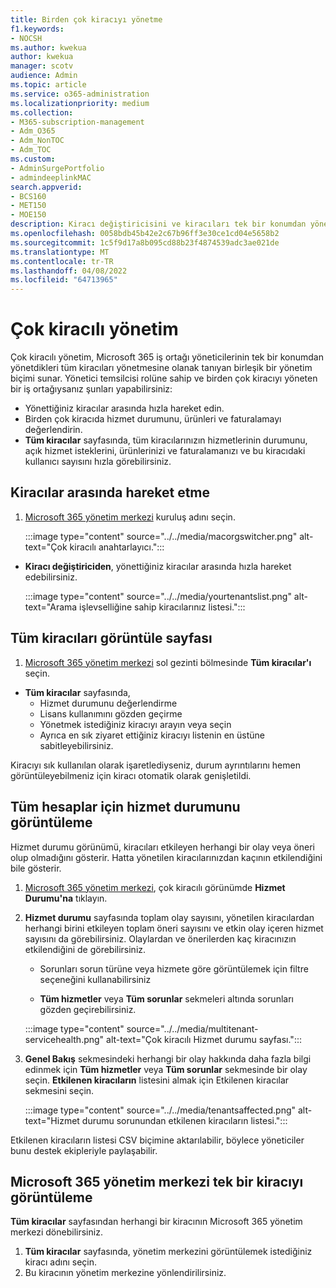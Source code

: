 ```yaml
---
title: Birden çok kiracıyı yönetme
f1.keywords:
- NOCSH
ms.author: kwekua
author: kwekua
manager: scotv
audience: Admin
ms.topic: article
ms.service: o365-administration
ms.localizationpriority: medium
ms.collection:
- M365-subscription-management
- Adm_O365
- Adm_NonTOC
- Adm_TOC
ms.custom:
- AdminSurgePortfolio
- admindeeplinkMAC
search.appverid:
- BCS160
- MET150
- MOE150
description: Kiracı değiştiricisini ve kiracıları tek bir konumdan yönetme olanağı sağlayan çok kiracılı görünümleri kullanmayı öğrenin.
ms.openlocfilehash: 0058bdb45b42e2c67b96ff3e30ce1cd04e5658b2
ms.sourcegitcommit: 1c5f9d17a8b095cd88b23f4874539adc3ae021de
ms.translationtype: MT
ms.contentlocale: tr-TR
ms.lasthandoff: 04/08/2022
ms.locfileid: "64713965"
---
```

# <a name="multi-tenant-management"></a>Çok kiracılı yönetim

Çok kiracılı yönetim, Microsoft 365 iş ortağı yöneticilerinin tek bir konumdan yönetdikleri tüm kiracıları yönetmesine olanak tanıyan birleşik bir yönetim biçimi sunar. Yönetici temsilcisi rolüne sahip ve birden çok kiracıyı yöneten bir iş ortağıysanız şunları yapabilirsiniz:

- Yönettiğiniz kiracılar arasında hızla hareket edin.
- Birden çok kiracıda hizmet durumunu, ürünleri ve faturalamayı değerlendirin.
- **Tüm kiracılar** sayfasında, tüm kiracılarınızın hizmetlerinin durumunu, açık hizmet isteklerini, ürünlerinizi ve faturalamanızı ve bu kiracıdaki kullanıcı sayısını hızla görebilirsiniz.

## <a name="move-between-tenants"></a>Kiracılar arasında hareket etme

1. <a href="https://go.microsoft.com/fwlink/p/?linkid=2024339" target="_blank">Microsoft 365 yönetim merkezi</a> kuruluş adını seçin.

    :::image type="content" source="../../media/macorgswitcher.png" alt-text="Çok kiracılı anahtarlayıcı.":::

- **Kiracı değiştiriciden**, yönettiğiniz kiracılar arasında hızla hareket edebilirsiniz.

    :::image type="content" source="../../media/yourtenantslist.png" alt-text="Arama işlevselliğine sahip kiracılarınız listesi.":::

## <a name="view-all-tenants-page"></a>Tüm kiracıları görüntüle sayfası

1. <a href="https://go.microsoft.com/fwlink/p/?linkid=2024339" target="_blank">Microsoft 365 yönetim merkezi</a> sol gezinti bölmesinde **Tüm kiracılar'ı** seçin.
- **Tüm kiracılar** sayfasında,
  - Hizmet durumunu değerlendirme
  - Lisans kullanımını gözden geçirme
  - Yönetmek istediğiniz kiracıyı arayın veya seçin
  - Ayrıca en sık ziyaret ettiğiniz kiracıyı listenin en üstüne sabitleyebilirsiniz.

Kiracıyı sık kullanılan olarak işaretlediyseniz, durum ayrıntılarını hemen görüntüleyebilmeniz için kiracı otomatik olarak genişletildi.

## <a name="view-service-health-for-all-accounts"></a>Tüm hesaplar için hizmet durumunu görüntüleme

Hizmet durumu görünümü, kiracıları etkileyen herhangi bir olay veya öneri olup olmadığını gösterir. Hatta yönetilen kiracılarınızdan kaçının etkilendiğini bile gösterir.

1. <a href="https://go.microsoft.com/fwlink/p/?linkid=2024339" target="_blank">Microsoft 365 yönetim merkezi</a>, çok kiracılı görünümde **Hizmet Durumu'na** tıklayın.
2. **Hizmet durumu** sayfasında toplam olay sayısını, yönetilen kiracılardan herhangi birini etkileyen toplam öneri sayısını ve etkin olay içeren hizmet sayısını da görebilirsiniz. Olaylardan ve önerilerden kaç kiracınızın etkilendiğini de görebilirsiniz.

    - Sorunları sorun türüne veya hizmete göre görüntülemek için filtre seçeneğini kullanabilirsiniz

    - **Tüm hizmetler** veya **Tüm sorunlar** sekmeleri altında sorunları gözden geçirebilirsiniz.

    :::image type="content" source="../../media/multitenant-servicehealth.png" alt-text="Çok kiracılı Hizmet durumu sayfası.":::
1. **Genel Bakış** sekmesindeki herhangi bir olay hakkında daha fazla bilgi edinmek için **Tüm hizmetler** veya **Tüm sorunlar** sekmesinde bir olay seçin. **Etkilenen kiracıların** listesini almak için Etkilenen kiracılar sekmesini seçin.

    :::image type="content" source="../../media/tenantsaffected.png" alt-text="Hizmet durumu sorunundan etkilenen kiracıların listesi.":::

Etkilenen kiracıların listesi CSV biçimine aktarılabilir, böylece yöneticiler bunu destek ekipleriyle paylaşabilir.

## <a name="view-a-single-tenant-in-the-microsoft-365-admin-center"></a>Microsoft 365 yönetim merkezi tek bir kiracıyı görüntüleme

**Tüm kiracılar** sayfasından herhangi bir kiracının Microsoft 365 yönetim merkezi dönebilirsiniz.

1. **Tüm kiracılar** sayfasında, yönetim merkezini görüntülemek istediğiniz kiracı adını seçin.
2. Bu kiracının yönetim merkezine yönlendirilirsiniz.
